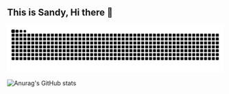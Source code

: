 ## This is Sandy, Hi there 👋

<picture>
  <source media="(prefers-color-scheme: dark)" srcset="https://raw.githubusercontent.com/SandykidYao/SandykidYao/output/github-contribution-grid-snake-dark.svg">
  <source media="(prefers-color-scheme: light)" srcset="https://raw.githubusercontent.com/SandykidYao/SandykidYao/output/github-contribution-grid-snake.svg">
  <img alt="github contribution grid snake animation" src="https://raw.githubusercontent.com/SandykidYao/SandykidYao/output/github-contribution-grid-snake.svg">
</picture>

![Anurag's GitHub stats](https://github-readme-stats.vercel.app/api?username=SandyKidYao&show_icons=true&theme=onedark?count_private=true)

<!--
**SandyKidYao/SandyKidYao** is a ✨ _special_ ✨ repository because its `README.md` (this file) appears on your GitHub profile.

Here are some ideas to get you started:

- 🔭 I’m currently working on ...
- 🌱 I’m currently learning ...
- 👯 I’m looking to collaborate on ...
- 🤔 I’m looking for help with ...
- 💬 Ask me about ...
- 📫 How to reach me: ...
- 😄 Pronouns: ...
- ⚡ Fun fact: ...
-->
